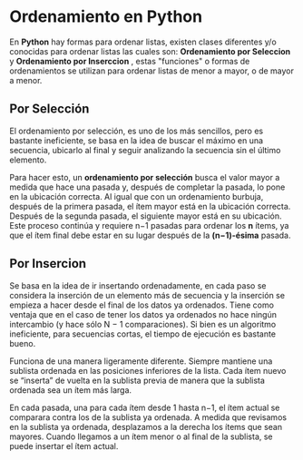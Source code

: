 # Ordenamiento en Python #

En **Python** hay formas para ordenar listas, existen clases diferentes y/o conocidas para ordenar listas las cuales son: **Ordenamiento por Seleccion** y **Ordenamiento por Inserccion** , estas "funciones" o formas de ordenamientos se utilizan para ordenar listas de menor a mayor, o de mayor a menor.

## Por Selección ##

El ordenamiento por selección, es uno de los más sencillos, pero es bastante ineficiente, se basa en la idea de buscar el máximo en una secuencia, ubicarlo al final y seguir analizando la secuencia sin el último elemento.

Para hacer esto, un **ordenamiento por selección** busca el valor mayor a medida que hace una pasada y, después de completar la pasada, lo pone en la ubicación correcta. Al igual que con un ordenamiento burbuja, después de la primera pasada, el ítem mayor está en la ubicación correcta. Después de la segunda pasada, el siguiente mayor está en su ubicación. Este proceso continúa y requiere n−1 pasadas para ordenar los **n** ítems, ya que el ítem final debe estar en su lugar después de la **(n−1)-ésima** pasada.

## Por Insercion ##

Se basa en la idea de ir insertando ordenadamente, en cada paso se considera la inserción de un elemento más de secuencia y la inserción se empieza a hacer desde el final de los datos ya ordenados. Tiene como ventaja que en el caso de tener los datos ya ordenados no hace ningún intercambio (y hace sólo N − 1 comparaciones). Si bien es un algoritmo ineficiente, para secuencias cortas, el tiempo de ejecución es bastante bueno.

Funciona de una manera ligeramente diferente. Siempre mantiene una sublista ordenada en las posiciones inferiores de la lista. Cada ítem nuevo se “inserta” de vuelta en la sublista previa de manera que la sublista ordenada sea un ítem más larga.

En cada pasada, una para cada ítem desde 1 hasta n−1, el ítem actual se comparara contra los de la sublista ya ordenada. A medida que revisamos en la sublista ya ordenada, desplazamos a la derecha los ítems que sean mayores. Cuando llegamos a un ítem menor o al final de la sublista, se puede insertar el ítem actual.
